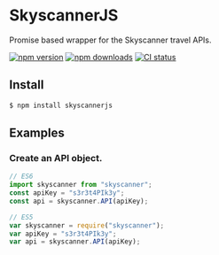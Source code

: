 # SkyscannerJS

Promise based wrapper for the Skyscanner travel APIs.

[![npm version](https://badge.fury.io/js/skyscannerjs.svg)](https://badge.fury.io/js/skyscannerjs)
[![npm downloads](https://img.shields.io/npm/dm/skyscannerjs.svg)](https://img.shields.io/npm/dm/skyscannerjs)
[![CI status](https://travis-ci.org/Garee/skyscannerjs.svg?branch=master)](https://travis-ci.org/Garee/skyscannerjs)

## Install

```sh
$ npm install skyscannerjs
```

## Examples

### Create an API object.

```javascript
// ES6
import skyscanner from "skyscanner";
const apiKey = "s3r3t4PIk3y";
const api = skyscanner.API(apiKey);

// ES5
var skyscanner = require("skyscanner");
var apiKey = "s3r3t4PIk3y";
var api = skyscanner.API(apiKey);
```
